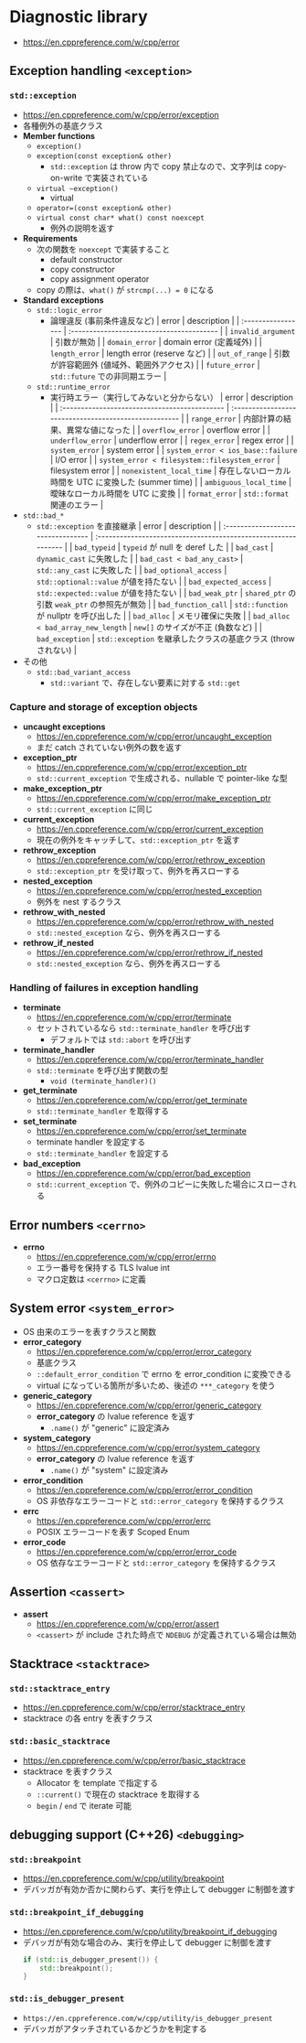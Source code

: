 # Diagnostic library
- <https://en.cppreference.com/w/cpp/error>


## Exception handling `<exception>`


### `std::exception`
- <https://en.cppreference.com/w/cpp/error/exception>
- 各種例外の基底クラス
- **Member functions**
  - `exception()`
  - `exception(const exception& other)`
    - `std::exception` は throw 内で copy 禁止なので、文字列は copy-on-write で実装されている
  - `virtual ~exception()`
    - virtual
  - `operator=(const exception& other)`
  - `virtual const char* what() const noexcept`
    - 例外の説明を返す
- **Requirements**
  - 次の関数を `noexcept` で実装すること
    - default constructor
    - copy constructor
    - copy assignment operator
  - copy の際は、`what()` が `strcmp(...) = 0` になる
- **Standard exceptions**
  - `std::logic_error`
    - 論理違反 (事前条件違反など)
    | error              | description                               |
    | :----------------- | :---------------------------------------- |
    | `invalid_argument` | 引数が無効                                |
    | `domain_error`     | domain error (定義域外)                   |
    | `length_error`     | length error (reserve など)               |
    | `out_of_range`     | 引数が許容範囲外 (値域外、範囲外アクセス) |
    | `future_error`     | `std::future` での非同期エラー            |
  - `std::runtime_error`
    - 実行時エラー（実行してみないと分からない）
    | error                                         | description                                           |
    | :-------------------------------------------- | :---------------------------------------------------- |
    | `range_error`                                 | 内部計算の結果、異常な値になった                      |
    | `overflow_error`                              | overflow error                                        |
    | `underflow_error`                             | underflow error                                       |
    | `regex_error`                                 | regex error                                           |
    | `system_error`                                | system error                                          |
    | `system_error < ios_base::failure`            | I/O error                                             |
    | `system_error < filesystem::filesystem_error` | filesystem error                                      |
    | `nonexistent_local_time`                      | 存在しないローカル時間を UTC に変換した (summer time) |
    | `ambiguous_local_time`                        | 曖昧なローカル時間を UTC に変換                       |
    | `format_error`                                | `std::format` 関連のエラー                            |
- `std::bad_*`
  - `std::exception` を直接継承
  | error                              | description                                                    |
  | :--------------------------------- | :------------------------------------------------------------- |
  | `bad_typeid`                       | `typeid` が null を deref した                                 |
  | `bad_cast`                         | `dynamic_cast` に失敗した                                      |
  | `bad_cast < bad_any_cast>`         | `std::any_cast` に失敗した                                     |
  | `bad_optional_access`              | `std::optional::value` が値を持たない                          |
  | `bad_expected_access`              | `std::expected::value` が値を持たない                          |
  | `bad_weak_ptr`                     | `shared_ptr` の引数 `weak_ptr` の参照先が無効                  |
  | `bad_function_call`                | `std::function` が nullptr を呼び出した                        |
  | `bad_alloc`                        | メモリ確保に失敗                                               |
  | `bad_alloc < bad_array_new_length` | `new[]` のサイズが不正 (負数など)                              |
  | `bad_exception`                    | `std::exception` を継承したクラスの基底クラス (throw されない) |
- その他
  - `std::bad_variant_access`
    - `std::variant` で、存在しない要素に対する `std::get`


### Capture and storage of exception objects
- **uncaught exceptions**
  - <https://en.cppreference.com/w/cpp/error/uncaught_exception>
  - まだ catch されていない例外の数を返す
- **exception_ptr**
  - <https://en.cppreference.com/w/cpp/error/exception_ptr>
  - `std::current_exception` で生成される、nullable で pointer-like な型
- **make_exception_ptr**
  - <https://en.cppreference.com/w/cpp/error/make_exception_ptr>
  - `std::current_exception` に同じ
- **current_exception**
  - <https://en.cppreference.com/w/cpp/error/current_exception>
  - 現在の例外をキャッチして、`std::exception_ptr` を返す
- **rethrow_exception**
  - <https://en.cppreference.com/w/cpp/error/rethrow_exception>
  - `std::exception_ptr` を受け取って、例外を再スローする
- **nested_exception**
  - <https://en.cppreference.com/w/cpp/error/nested_exception>
  - 例外を nest するクラス
- **rethrow_with_nested**
  - <https://en.cppreference.com/w/cpp/error/rethrow_with_nested>
  - `std::nested_exception` なら、例外を再スローする
- **rethrow_if_nested**
  - <https://en.cppreference.com/w/cpp/error/rethrow_if_nested>
  - `std::nested_exception` なら、例外を再スローする


### Handling of failures in exception handling
- **terminate**
  - <https://en.cppreference.com/w/cpp/error/terminate>
  - セットされているなら `std::terminate_handler` を呼び出す
    - デフォルトでは `std::abort` を呼び出す
- **terminate_handler**
  - <https://en.cppreference.com/w/cpp/error/terminate_handler>
  - `std::terminate` を呼び出す関数の型
    - `void (terminate_handler)()`
- **get_terminate**
  - <https://en.cppreference.com/w/cpp/error/get_terminate>
  - `std::terminate_handler` を取得する
- **set_terminate**
  - <https://en.cppreference.com/w/cpp/error/set_terminate>
  - terminate handler を設定する
  - `std::terminate_handler` を設定する
- **bad_exception**
  - <https://en.cppreference.com/w/cpp/error/bad_exception>
  - `std::current_exception` で、例外のコピーに失敗した場合にスローされる


## Error numbers `<cerrno>`
- **errno**
  - <https://en.cppreference.com/w/cpp/error/errno>
  - エラー番号を保持する TLS lvalue int
  - マクロ定数は `<cerrno>` に定義


## System error `<system_error>`
- OS 由来のエラーを表すクラスと関数
- **error_category**
  - <https://en.cppreference.com/w/cpp/error/error_category>
  - 基底クラス
  - `::default_error_condition` で errno を error_condition に変換できる
  - virtual になっている箇所が多いため、後述の `***_category` を使う
- **generic_category**
  - <https://en.cppreference.com/w/cpp/error/generic_category>
  - **error_category** の lvalue reference を返す
    - `.name()` が "generic" に設定済み
- **system_category**
  - <https://en.cppreference.com/w/cpp/error/system_category>
  - **error_category** の lvalue reference を返す
    - `.name()` が "system" に設定済み
- **error_condition**
  - <https://en.cppreference.com/w/cpp/error/error_condition>
  - OS 非依存なエラーコードと `std::error_category` を保持するクラス
- **errc**
  - <https://en.cppreference.com/w/cpp/error/errc>
  - POSIX エラーコードを表す Scoped Enum
- **error_code**
  - <https://en.cppreference.com/w/cpp/error/error_code>
  - OS 依存なエラーコードと `std::error_category` を保持するクラス


## Assertion `<cassert>`
- **assert**
  - <https://en.cppreference.com/w/cpp/error/assert>
  - `<cassert>` が include された時点で `NDEBUG` が定義されている場合は無効


## Stacktrace `<stacktrace>`


### `std::stacktrace_entry`
- <https://en.cppreference.com/w/cpp/error/stacktrace_entry>
- stacktrace の各 entry を表すクラス


### `std::basic_stacktrace`
- <https://en.cppreference.com/w/cpp/error/basic_stacktrace>
- stacktrace を表すクラス
  - Allocator を template で指定する
  - `::current()` で現在の stacktrace を取得する
  - `begin` / `end` で iterate 可能


## debugging support (C++26) `<debugging>`


### `std::breakpoint`
- <https://en.cppreference.com/w/cpp/utility/breakpoint>
- デバッガが有効か否かに関わらず、実行を停止して debugger に制御を渡す


### `std::breakpoint_if_debugging`
- <https://en.cppreference.com/w/cpp/utility/breakpoint_if_debugging>
- デバッガが有効な場合のみ、実行を停止して debugger に制御を渡す
  ```C++
  if (std::is_debugger_present()) {
      std::breakpoint();
  }
  ```


### `std::is_debugger_present`
- `https://en.cppreference.com/w/cpp/utility/is_debugger_present`
- デバッガがアタッチされているかどうかを判定する

